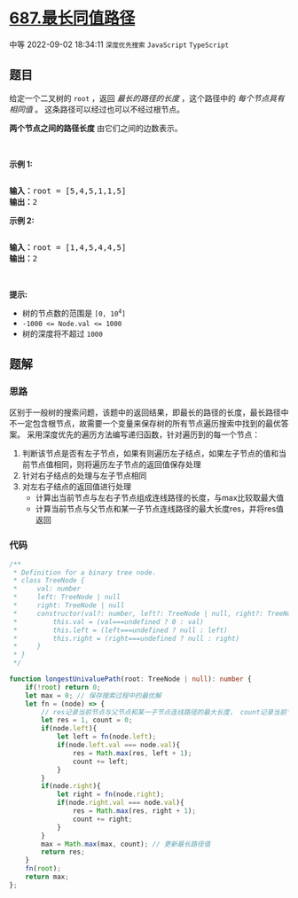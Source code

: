# [687.最长同值路径](https://leetcode.cn/problems/longest-univalue-path)
<span class="diff diff-medium">中等</span>
2022-09-02 18:34:11 `深度优先搜索` `JavaScript` `TypeScript`
## 题目
<p>给定一个二叉树的<meta charset="UTF-8" />&nbsp;<code>root</code>&nbsp;，返回&nbsp;<em>最长的路径的长度</em> ，这个路径中的&nbsp;<em>每个节点具有相同值</em>&nbsp;。 这条路径可以经过也可以不经过根节点。</p>

<p><strong>两个节点之间的路径长度</strong>&nbsp;由它们之间的边数表示。</p>

<p>&nbsp;</p>

<p><strong>示例 1:</strong></p>

<p><img alt="" src="https://assets.leetcode.com/uploads/2020/10/13/ex1.jpg" /></p>

<pre>
<strong>输入：</strong>root = [5,4,5,1,1,5]
<strong>输出：</strong>2
</pre>

<p><strong>示例 2:</strong></p>

<p><img alt="" src="https://assets.leetcode.com/uploads/2020/10/13/ex2.jpg" /></p>

<pre>
<strong>输入：</strong>root = [1,4,5,4,4,5]
<strong>输出：</strong>2
</pre>

<p>&nbsp;</p>

<p><strong>提示:</strong></p>

<ul>
  <li>树的节点数的范围是<meta charset="UTF-8" />&nbsp;<code>[0, 10<sup>4</sup>]</code>&nbsp;</li>
  <li><code>-1000 &lt;= Node.val &lt;= 1000</code></li>
  <li>树的深度将不超过 <code>1000</code>&nbsp;</li>
</ul>


## 题解
### 思路
区别于一般树的搜索问题，该题中的返回结果，即最长的路径的长度，最长路径中不一定包含根节点，故需要一个变量来保存树的所有节点遍历搜索中找到的最优答案。
采用深度优先的遍历方法编写递归函数，针对遍历到的每一个节点：
1. 判断该节点是否有左子节点，如果有则遍历左子结点，如果左子节点的值和当前节点值相同，则将遍历左子节点的返回值保存处理
2. 针对右子结点的处理与左子节点相同
3. 对左右子结点的返回值进行处理
    - 计算出当前节点与左右子节点组成连线路径的长度，与max比较取最大值
    - 计算当前节点与父节点和某一子节点连线路径的最大长度res，并将res值返回

### 代码
```typescript
/**
 * Definition for a binary tree node.
 * class TreeNode {
 *     val: number
 *     left: TreeNode | null
 *     right: TreeNode | null
 *     constructor(val?: number, left?: TreeNode | null, right?: TreeNode | null) {
 *         this.val = (val===undefined ? 0 : val)
 *         this.left = (left===undefined ? null : left)
 *         this.right = (right===undefined ? null : right)
 *     }
 * }
 */

function longestUnivaluePath(root: TreeNode | null): number {
    if(!root) return 0;
    let max = 0; // 保存搜索过程中的最优解
    let fn = (node) => {
        // res记录当前节点与父节点和某一子节点连线路径的最大长度， count记录当前节点与左右子节点组成连线路径的长度
        let res = 1, count = 0;
        if(node.left){
            let left = fn(node.left);
            if(node.left.val === node.val){
                res = Math.max(res, left + 1);
                count += left;
            }
        }
        if(node.right){
            let right = fn(node.right);
            if(node.right.val === node.val){
                res = Math.max(res, right + 1);
                count += right;
            }
        }
        max = Math.max(max, count); // 更新最长路径值
        return res;
    }
    fn(root);
    return max;
};
```

